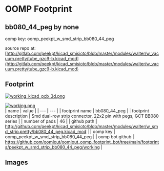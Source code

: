 # OOMP Footprint  
## bb080_44_peg  by none  
  
oomp key: oomp_peekpt_w_smd_strip_bb080_44_peg  
  
source repo at: [http://gitlab.com/peekpt/kicad_smisioto/blob/master/modules/walter/w_vacuum.pretty/tube_gzc9-b.kicad_mod](http://gitlab.com/peekpt/kicad_smisioto/blob/master/modules/walter/w_vacuum.pretty/tube_gzc9-b.kicad_mod)  
## Footprint  
  
[![working_kicad_pcb_3d.png](working_kicad_pcb_3d_600.png)](working_kicad_pcb_3d.png)  
  
[![working.png](working_600.png)](working.png)  
| name | value | 
| --- | --- | 
| footprint name | bb080_44_peg | 
| footprint description | Smd dual-row strip connector, 22x2 pin with pegs, GCT BB080 series | 
| number of pads | 46 | 
| github path | http://github.com/peekpt/kicad_smisioto/blob/master/modules/walter/w_smd_strip.pretty/bb080_44_peg.kicad_mod | 
| oomp key | oomp_peekpt_w_smd_strip_bb080_44_peg | 
| oomp bot github | https://github.com/oomlout/oomlout_oomp_footprint_bot/tree/main/footprints/peekpt_w_smd_strip_bb080_44_peg/working | 
## Images  
